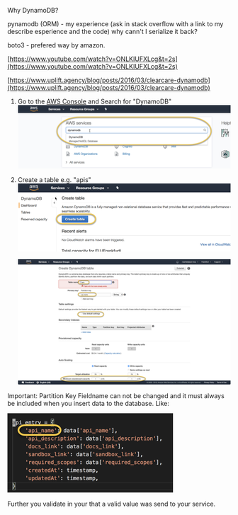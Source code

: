 Why DynamoDB?

pynamodb \(ORM\) - my experience \(ask in stack overflow with a link to my describe esperience and the code\) why cann't I serialize it back?

boto3 - prefered way by amazon.

[https://www.youtube.com/watch?v=ONLKIUFXLcg&t=2s](https://www.youtube.com/watch?v=ONLKIUFXLcg&t=2s)

[https://www.uplift.agency/blog/posts/2016/03/clearcare-dynamodb](https://www.uplift.agency/blog/posts/2016/03/clearcare-dynamodb)



1. Go to the [AWS Console](https://console.aws.amazon.com/console/home) and Search for "DynamoDB"
   ![](/assets/search-for-dynamodb-on-aws.png)
2. Create a table e.g. "apis"
   ![](/assets/create-dynamodb-table.png)  
  
   ![](/assets/create-dynamodb-table-1.png)

Important: Partition Key Fieldname can not be changed and it must always be included when you insert data to the database. Like: 

![](/assets/partion-key-must-be-included.png)

Further you validate in your that a valid value was send to your service.

 



